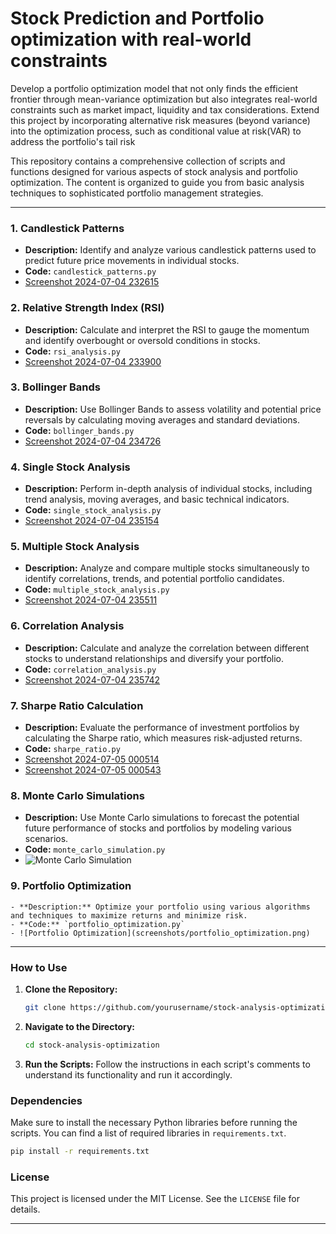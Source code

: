 # Stock Prediction and Portfolio optimization with real-world constraints
 Develop a portfolio optimization model that not only finds the efficient frontier through mean-variance optimization but also integrates real-world constraints such as market impact, liquidity and tax considerations. Extend this project by incorporating alternative risk measures (beyond variance) into the optimization process, such as conditional value at risk(VAR) to address the portfolio's tail risk

This repository contains a comprehensive collection of scripts and functions designed for various aspects of stock analysis and portfolio optimization. The content is organized to guide you from basic analysis techniques to sophisticated portfolio management strategies.

---

### 1. **Candlestick Patterns**

   - **Description:** Identify and analyze various candlestick patterns used to predict future price movements in individual stocks.
   - **Code:** `candlestick_patterns.py`
   - [Screenshot 2024-07-04 232615](https://github.com/Sachinthotre/Stock-Prediction-and-Portfolio-optimization-with-real-world-constraints/assets/46932228/8f3c84cf-46c8-40c3-b5c5-946245dea8e6)


### 2. **Relative Strength Index (RSI)**

   - **Description:** Calculate and interpret the RSI to gauge the momentum and identify overbought or oversold conditions in stocks.
   - **Code:** `rsi_analysis.py`
   - [Screenshot 2024-07-04 233900](https://github.com/Sachinthotre/Stock-Prediction-and-Portfolio-optimization-with-real-world-constraints/assets/46932228/8bb8018f-583f-4eba-85f9-5a2a42a48611)


### 3. **Bollinger Bands**

   - **Description:** Use Bollinger Bands to assess volatility and potential price reversals by calculating moving averages and standard deviations.
   - **Code:** `bollinger_bands.py`
   - [Screenshot 2024-07-04 234726](https://github.com/Sachinthotre/Stock-Prediction-and-Portfolio-optimization-with-real-world-constraints/assets/46932228/1a69aa2d-d903-4b2b-bf27-4f310bdec154)


### 4. **Single Stock Analysis**

   - **Description:** Perform in-depth analysis of individual stocks, including trend analysis, moving averages, and basic technical indicators.
   - **Code:** `single_stock_analysis.py`
   - [Screenshot 2024-07-04 235154](https://github.com/Sachinthotre/Stock-Prediction-and-Portfolio-optimization-with-real-world-constraints/assets/46932228/be861bff-693f-4af1-8177-cae11464b217)


### 5. **Multiple Stock Analysis**

   - **Description:** Analyze and compare multiple stocks simultaneously to identify correlations, trends, and potential portfolio candidates.
   - **Code:** `multiple_stock_analysis.py`
   - [Screenshot 2024-07-04 235511](https://github.com/Sachinthotre/Stock-Prediction-and-Portfolio-optimization-with-real-world-constraints/assets/46932228/279e6526-37f5-40e8-9f06-0729cf193f73)



### 6. **Correlation Analysis**

   - **Description:** Calculate and analyze the correlation between different stocks to understand relationships and diversify your portfolio.
   - **Code:** `correlation_analysis.py`
   - [Screenshot 2024-07-04 235742](https://github.com/Sachinthotre/Stock-Prediction-and-Portfolio-optimization-with-real-world-constraints/assets/46932228/5603a454-afa1-44df-bf56-41f2d0a8b025)


### 7. **Sharpe Ratio Calculation**

   - **Description:** Evaluate the performance of investment portfolios by calculating the Sharpe ratio, which measures risk-adjusted returns.
   - **Code:** `sharpe_ratio.py`
   - [Screenshot 2024-07-05 000514](https://github.com/Sachinthotre/Stock-Prediction-and-Portfolio-optimization-with-real-world-constraints/assets/46932228/9ad0b71a-61da-4775-bcb3-01c188d8d58a)
   - [Screenshot 2024-07-05 000543](https://github.com/Sachinthotre/Stock-Prediction-and-Portfolio-optimization-with-real-world-constraints/assets/46932228/9a99df55-8293-489e-977a-8d2b62bc4681)



### 8. **Monte Carlo Simulations**

   - **Description:** Use Monte Carlo simulations to forecast the potential future performance of stocks and portfolios by modeling various scenarios.
   - **Code:** `monte_carlo_simulation.py`
   - ![Monte Carlo Simulation](screenshots/monte_carlo_simulation.png)

### 9. **Portfolio Optimization**

    - **Description:** Optimize your portfolio using various algorithms and techniques to maximize returns and minimize risk.
    - **Code:** `portfolio_optimization.py`
    - ![Portfolio Optimization](screenshots/portfolio_optimization.png)

---

### How to Use

1. **Clone the Repository:**
   ```bash
   git clone https://github.com/yourusername/stock-analysis-optimization.git
   ```
2. **Navigate to the Directory:**
   ```bash
   cd stock-analysis-optimization
   ```
3. **Run the Scripts:**
   Follow the instructions in each script's comments to understand its functionality and run it accordingly.

### Dependencies

Make sure to install the necessary Python libraries before running the scripts. You can find a list of required libraries in `requirements.txt`.

```bash
pip install -r requirements.txt
```

### License

This project is licensed under the MIT License. See the `LICENSE` file for details.

---

